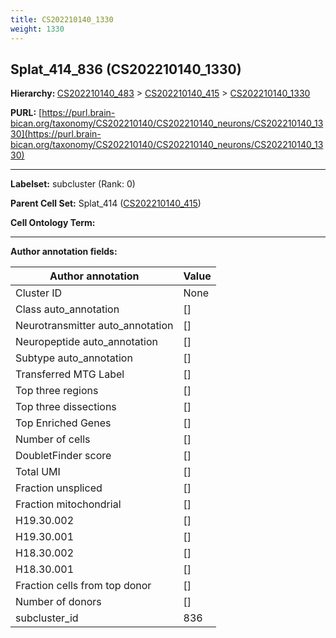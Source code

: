 ```yaml
---
title: CS202210140_1330
weight: 1330
---
```

## Splat_414_836 (CS202210140_1330)
<b>Hierarchy: </b>
[CS202210140_483](../CS202210140_483) >
[CS202210140_415](../CS202210140_415) >
[CS202210140_1330](../CS202210140_1330)

**PURL:** [https://purl.brain-bican.org/taxonomy/CS202210140/CS202210140_neurons/CS202210140_1330](https://purl.brain-bican.org/taxonomy/CS202210140/CS202210140_neurons/CS202210140_1330)

---


**Labelset:** subcluster (Rank: 0)

**Parent Cell Set:** Splat_414 ([CS202210140_415](../CS202210140_415))



**Cell Ontology Term:** 

[MARKER GENES.]: #


---

[TRANSFERRED ANNOTATIONS.]: #


[AUTHOR ANNOTATION FIELDS.]: #


**Author annotation fields:**

| Author annotation | Value |
|-------------------|-------|
|Cluster ID|None|
|Class auto_annotation|[]|
|Neurotransmitter auto_annotation|[]|
|Neuropeptide auto_annotation|[]|
|Subtype auto_annotation|[]|
|Transferred MTG Label|[]|
|Top three regions|[]|
|Top three dissections|[]|
|Top Enriched Genes|[]|
|Number of cells|[]|
|DoubletFinder score|[]|
|Total UMI|[]|
|Fraction unspliced|[]|
|Fraction mitochondrial|[]|
|H19.30.002|[]|
|H19.30.001|[]|
|H18.30.002|[]|
|H18.30.001|[]|
|Fraction cells from top donor|[]|
|Number of donors|[]|
|subcluster_id|836|
